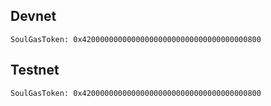 ## Devnet

```
SoulGasToken: 0x4200000000000000000000000000000000000800
```

## Testnet

```
SoulGasToken: 0x4200000000000000000000000000000000000800
```
